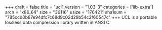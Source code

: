 +++
draft = false
title = "ucl"
version = "1.03-3"
categories = ['lib-extra']
arch = "x86_64"
size = "36116"
usize = "176421"
sha1sum = "785ccd0b87e94dfc7c68d9c02d29b54c2f60547c"
+++
UCL is a portable lossless data compression library written in ANSI C.